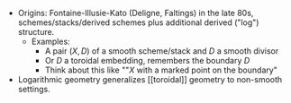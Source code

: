 - Origins: Fontaine-Illusie-Kato (Deligne, Faltings) in the late 80s, schemes/stacks/derived schemes plus additional derived ("log") structure.
	- Examples:
		- A pair $(X, D)$ of a smooth scheme/stack and $D$ a smooth divisor
		- Or $D$ a toroidal embedding, remembers the boundary $D$
		- Think about this like ""$X$ with a marked point on the boundary"
- Logarithmic geometry generalizes [[toroidal]] geometry to non-smooth settings.